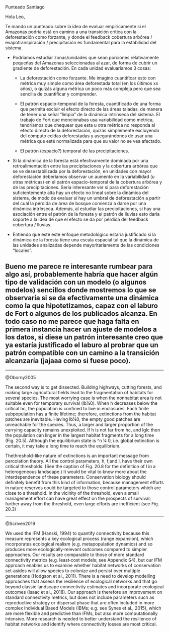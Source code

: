 
##

Punteado Santiago

Hola Leo,

Te mando un punteado sobre la idea de evaluar empíricamente si el Amazonas podría está en camino a una transición crítica con la deforestación como forzante, y donde el feedback cobertura arbórea / evapotranspiración / precipitación es fundamental para la estabilidad del sistema.

* Podríamos estudiar zonas/unidades que sean porciones relativamente pequeñas del Amazonas seleccionadas al azar, de forma de cubrir un gradiente de deforestación.
En cada unidad evaluaríamos 3 cosas:

	* La deforestación como forzante. Me imagino cuantificar esto con métrica muy simple como área deforestada total (en los últimos xx años), o quizás alguna métrica un poco más compleja pero que sea sencilla de cuantificar y comprender. 

	* El patrón espacio-temporal de la foresta, cuantificado de una forma que permita excluir el efecto directo de las áreas taladas, de manera de tener una señal “limpia” de la dinámica intrínseca del sistema. El trabajo de Fort que mencionabas usa variabilidad como métrica, tendríamos que chequear que esta u otra métrica no responda al efecto directo de la deforestación, quizás simplemente excluyendo del cómputo celdas deforestadas y asegurándonos de usar una métrica que esté normalizada para que su valor no se vea afectado.    

	* El patrón (espacio?) temporal de las precipitaciones.  

* Si la dinámica de la foresta está efectivamente dominada por una retroalimentación entre las precipitaciones y la cobertura arbórea que se ve desestabilizada por la deforestación, en unidades con mayor deforestación deberíamos observar un aumento en la variabilidad (u otras métricas) en el patrón espacio-temporal de la cobertura arbórea y de las precipitaciones. Sería interesante ver si para deforestación suficientemente alta hay un efecto no lineal sobre la dinámica del sistema, de modo de evaluar si hay un umbral de deforestación a partir del cuál la pérdida de área de bosque comienza a darse por una dinámica intrínseca. Además, al estudiar las precipitaciones, si hay una asociación entre el patrón de la foresta y el patrón de lluvias esto daría soporte a la idea de que el efecto se da por pérdida del feedback cobertura / lluvias.

* Entiendo que este este enfoque metodológico estaría justificado si la dinámica de la foresta tiene una escala espacial tal que la dinámica de las unidades analizadas depende mayoritariamente de las condiciones “locales”.

Bueno me parece re interesante rumbear para algo así, probablemente habría que hacer algún tipo de validación con un modelo (o algunos modelos) sencillos donde mostremos lo que se observaría si se da efectivamente una dinámica como la que hipotetizamos, capaz con el laburo de Fort o algunos de los publicados alcanza. En todo caso no me parece que haga falta en primera instancia hacer un ajuste de modelos a los datos, si diese un patrón interesante creo que ya estaría justificado el laburo al probrar que un patrón compatible con un camino a la transición alcanzaría (jajaaa como si fuese poco).
------------------------


--------------------
@Oborny2005

The second way is to get dissected. Building highways, cutting forests, and making large agricultural fields lead to the fragmentation of habitats for several species. The most worrying case is when the nonhabitat area is not suitable even for temporary survival (lb¼0). When h decreases below the critical hc, the population is confined to live in enclosures. Each finite subpopulation has a finite lifetime; therefore, extinctions from the habitat patches are inevitable. Having lb¼0, the empty good patches are unreachable for the species. Thus, a larger and larger proportion of the carrying capacity remains unexploited. If h is not far from hc, and lglc then the population can linger in the largest habitat fragments for a long time (Fig. 20.5). Although the equilibrium state is ^n ¼ 0, i.e. global extinction is certain, it may take a long time to reach the equilibrium.

Thethreshold-like nature of extinctions is an important message from percolation theory. All the control parameters, h, f,and l, have their own critical thresholds. (See the caption of Fig. 20.8 for the definition of l in a heterogeneous landscape.) It would be vital to know more about the interdependence of these parameters. Conservation biology should definitely benefit from this kind of information, because management efforts in nature reserves could be targeted to those control parameters which are close to a threshold. In the vicinity of the threshold, even a small management effort can have great effect on the prospects of survival; further away from the threshold, even large efforts are inefficient (see Fig. 20.3)

------------------
@Scriven2019

We used the IFM (Hanski, 1994) to quantify connectivity because this measure represents a key ecological process (range expansion), which incorporates ecological realism (e.g. metapopulation dynamics) and so produces more ecologically‐relevant outcomes compared to simpler approaches. Our results are comparable to those of more standard connectivity metrics (e.g. least‐cost models; see Appendix S4), but our IFM approach enables us to examine whether habitat networks of conservation set‐asides will allow species to colonize and persist over multiple generations (Hodgson et al., 2011). There is a need to develop modelling approaches that assess the resilience of ecological networks and that go beyond classic landscape connectivity estimates and incorporate ecological outcomes (Isaac et al., 2018). Our approach is therefore an improvement on standard connectivity metrics, but does not include parameters such as reproductive strategy or dispersal phase that are often included in more complex Individual Based Models (IBMs; e.g. see Synes et al., 2015), which are more flexible and predictive than IFMs, but also more computationally intensive. More research is needed to better understand the resilience of habitat networks and identify where connectivity losses are most critical.